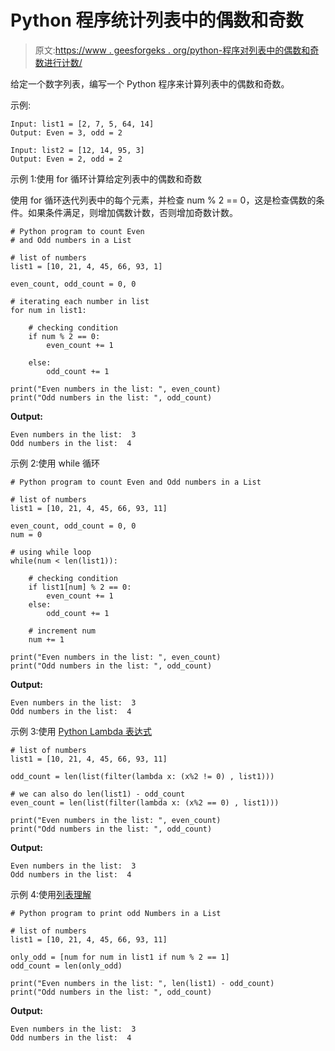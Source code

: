 # Python 程序统计列表中的偶数和奇数

> 原文:[https://www . geesforgeks . org/python-程序对列表中的偶数和奇数进行计数/](https://www.geeksforgeeks.org/python-program-to-count-even-and-odd-numbers-in-a-list/)

给定一个数字列表，编写一个 Python 程序来计算列表中的偶数和奇数。

示例:

```
Input: list1 = [2, 7, 5, 64, 14]
Output: Even = 3, odd = 2

Input: list2 = [12, 14, 95, 3]
Output: Even = 2, odd = 2
```

示例 1:使用 for 循环计算给定列表中的偶数和奇数

使用 for 循环迭代列表中的每个元素，并检查 num % 2 == 0，这是检查偶数的条件。如果条件满足，则增加偶数计数，否则增加奇数计数。

```
# Python program to count Even
# and Odd numbers in a List

# list of numbers
list1 = [10, 21, 4, 45, 66, 93, 1]

even_count, odd_count = 0, 0

# iterating each number in list
for num in list1:

    # checking condition
    if num % 2 == 0:
        even_count += 1

    else:
        odd_count += 1

print("Even numbers in the list: ", even_count)
print("Odd numbers in the list: ", odd_count)
```

**Output:**

```
Even numbers in the list:  3
Odd numbers in the list:  4

```

示例 2:使用 while 循环

```
# Python program to count Even and Odd numbers in a List

# list of numbers
list1 = [10, 21, 4, 45, 66, 93, 11]

even_count, odd_count = 0, 0
num = 0

# using while loop     
while(num < len(list1)):

    # checking condition
    if list1[num] % 2 == 0:
        even_count += 1
    else:
        odd_count += 1

    # increment num 
    num += 1

print("Even numbers in the list: ", even_count)
print("Odd numbers in the list: ", odd_count)
```

**Output:**

```
Even numbers in the list:  3
Odd numbers in the list:  4

```

示例 3:使用 [Python Lambda 表达式](https://www.geeksforgeeks.org/python-lambda-anonymous-functions-filter-map-reduce/)

```
# list of numbers
list1 = [10, 21, 4, 45, 66, 93, 11]

odd_count = len(list(filter(lambda x: (x%2 != 0) , list1)))

# we can also do len(list1) - odd_count
even_count = len(list(filter(lambda x: (x%2 == 0) , list1)))

print("Even numbers in the list: ", even_count)
print("Odd numbers in the list: ", odd_count)
```

**Output:**

```
Even numbers in the list:  3
Odd numbers in the list:  4

```

示例 4:使用[列表理解](https://www.geeksforgeeks.org/python-list-comprehension-and-slicing/)

```
# Python program to print odd Numbers in a List

# list of numbers
list1 = [10, 21, 4, 45, 66, 93, 11]

only_odd = [num for num in list1 if num % 2 == 1]
odd_count = len(only_odd)

print("Even numbers in the list: ", len(list1) - odd_count)
print("Odd numbers in the list: ", odd_count)
```

**Output:**

```
Even numbers in the list:  3
Odd numbers in the list:  4

```